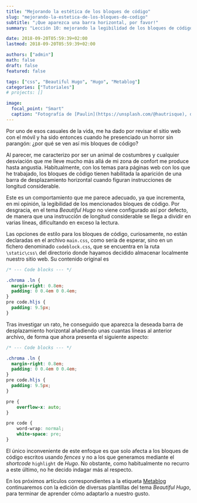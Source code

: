 ```yaml
---
title: "Mejorando la estética de los bloques de código"
slug: "mejorando-la-estetica-de-los-bloques-de-codigo"
subtitle: "¡Que aparezca una barra horizontal, por favor!"
summary: "Lección 10: mejorando la legibilidad de los bloques de código fuente."

date: 2018-09-20T05:59:39+02:00
lastmod: 2018-09-20T05:59:39+02:00

authors: ["admin"]
math: false
draft: false
featured: false

tags: ["css", "Beautiful Hugo", "Hugo", "Metablog"]
categories: ["Tutoriales"]
# projects: []

image:
  focal_point: "Smart"
  caption: "Fotografía de [Paulin](https://unsplash.com/@hautrisque), disponible en [Unsplash](https://unsplash.com/photos/7Arx1c_L8Ac)."
---
```


Por uno de esos casuales de la vida, me ha dado por revisar el sitio web con el móvil y ha sido entonces cuando he presenciado un horror sin parangón: ¿por qué se ven así mis bloques de código?

Al parecer, me caracterizo por ser un animal de costumbres y cualquier desviación que me lleve mucho más allá de mi zona de confort me produce hasta angustia. Habitualmente, con los temas para páginas web con los que he trabajado, los bloques de código tienen habilitada la aparición de una barra de desplazamiento horizontal cuando figuran instrucciones de longitud considerable.

Este es un comportamiento que me parece adecuado, ya que incrementa, en mi opinión, la legibilidad de los mencionados bloques de código. Por desgracia, en el tema *Beautiful Hugo* no viene configurado así por defecto, de manera que una instrucción de longitud considerable se llega a dividir en varias líneas, dificultando en exceso la lectura.

Las opciones de estilo para los bloques de código, curiosamente, no están declaradas en el archivo `main.css`, como sería de esperar, sino en un fichero denominado `codeblock.css`, que se encuentra en la ruta `\static\css\` del directorio donde hayamos decidido almacenar localmente nuestro sitio web. Su contenido original es

```css
/* --- Code blocks --- */

.chroma .ln { 
  margin-right: 0.8em; 
  padding: 0 0.4em 0 0.4em; 
}
pre code.hljs {
  padding: 9.5px;
}
```

Tras investigar un rato, he conseguido que aparezca la deseada barra de desplazamiento horizontal añadiendo unas cuantas líneas al anterior archivo, de forma que ahora presenta el siguiente aspecto:

```css
/* --- Code blocks --- */

.chroma .ln { 
  margin-right: 0.8em; 
  padding: 0 0.4em 0 0.4em; 
}
pre code.hljs {
  padding: 9.5px;
}

pre {
    overflow-x: auto;
}

pre code {
    word-wrap: normal;
    white-space: pre;
}
```

El único inconveniente de este enfoque es que solo afecta a los bloques de código escritos usando *fences* y no a los que generamos mediante el *shortcode* `highlight` de *Hugo*. No obstante, como habitualmente no recurro a este último, no he decido indagar más al respecto.

En los próximos artículos correspondientes a la etiqueta [Metablog](/etiqueta/metablog/) continuaremos con la edición de diversas plantillas del tema *Beautiful Hugo*, para terminar de aprender cómo adaptarlo a nuestro gusto.
